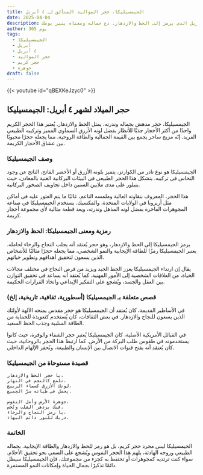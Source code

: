 ```yaml
---
title: الجيمسيليكا، حجر المواليد المتألق لـ ٤ أبريل
date: 2025-04-04
description: اشعر بأهمية الجيمسيليكا، حجر المواليد لـ ٤ أبريل الذي يرمز إلى الحظ والازدهار. دع جماله ومعناه ينير يومك.
author: 365 يوم
tags:
  - الجيمسيليكا
  - أبريل
  - ٤ أبريل
  - حجر المواليد
  - حجر كريم
  - جوهرة
draft: false
---
```


{{< youtube id="qBEXKeJzyc0" >}}

## حجر الميلاد لشهر ٤ أبريل: الجيمسيليكا

الجيمسيليكا، حجر مدهش بجماله وندرته، يمثل الحظ والازدهار. يُعتبر هذا الحجر الكريم واحدًا من أكثر الأحجار جذبًا للأنظار بفضل لونه الأزرق السماوي المميز وتركيبه الطبيعي الفريد. إنّه مزيج ساحر يجمع بين القيمة الجمالية والطاقة الروحية، مما يجعله حجرًا محبوبًا بين عشاق الأحجار الكريمة.

### وصف الجيمسيليكا

الجيمسيليكا هو نوع نادر من الكوارتز، يتميز بلونه الأزرق أو الأخضر الفاتح، الناتج عن وجود النحاس في تركيبه. يتشكل هذا الحجر الطبيعي في البيئات البركانية الغنية بالمعادن، حيث يتبلور على مدى ملايين السنين داخل تجاويف الصخور البركانية.

هذا الحجر، المعروف بنقاوته العالية وملمسه الناعم، غالبًا ما يتم العثور عليه في أماكن مثل أريزونا في الولايات المتحدة، والمكسيك. يستخدم الجيمسيليكا في صناعة المجوهرات الفاخرة بفضل لونه المذهل وندرته، ويعد قطعة مثالية لأي مجموعة أحجار كريمة.

### رمزية ومعنى الجيمسيليكا: الحظ والازدهار

يرمز الجيمسيليكا إلى الحظ والازدهار، وهو حجر يُعتقد أنه يجلب النجاح والرخاء لحامله. يعتبر الجيمسيليكا رمزًا للطاقة الإيجابية والنمو الشخصي، مما يجعله حجرًا مثاليًا للأشخاص الذين يسعون لتحقيق أهدافهم وتطوير حياتهم.

يقال إن ارتداء الجيمسيليكا يعزز الحظ الجيد ويزيد من فرص النجاح في مختلف مجالات الحياة، من العلاقات الشخصية إلى الأمور المهنية. كما يُعتقد أنه يساعد في تحقيق التوازن بين العقل والجسد، ويُشجع على التفكير الإبداعي واتخاذ القرارات الحكيمة.

### قصص متعلقة بـ الجيمسيليكا (أسطورية، ثقافية، تاريخية، إلخ)

في الأساطير القديمة، كان يُعتقد أن الجيمسيليكا هو حجر مقدس يمنحه الآلهة لأولئك الذين يسعون للنجاح والازدهار. في بعض الثقافات، كان يُستخدم كتعويذة للحماية من الطاقة السلبية وجذب الحظ السعيد.

في القبائل الأمريكية الأصلية، كان الجيمسيليكا يُعتبر حجر الشفاء والوفرة، حيث كانوا يستخدمونه في طقوس طلب البركة من الأرض. كما ارتبط هذا الحجر بالروحانية، حيث كان يُعتقد أنه يفتح قنوات الاتصال بين الإنسان والطبيعة، ويُحفز الإلهام الداخلي.

### قصيدة مستوحاة من الجيمسيليكا

```
يا حجر الحظ والازدهار،  
تلمع كالنجم في النهار.  
لونك الأزرق كسماء الربيع،  
يحمل في طياته سرّ الجميع.

جوهرة الأرض وأمل النفوس،  
فيك يزدهر القلب ويُحس.  
يا رمز النجاح والرخاء،  
دربك للنور دائم البهاء.
```

### الخاتمة

الجيمسيليكا ليس مجرد حجر كريم، بل هو رمز للحظ والازدهار والطاقة الإيجابية. بجماله الطبيعي وروحه الهادئة، يلهم هذا الحجر النفوس ويُشجع على السعي نحو تحقيق الأحلام. سواء كنت ترتديه كمجوهرات أو تحتفظ به كجزء من مجموعتك، فإن الجيمسيليكا سيظل دائمًا تذكيرًا بجمال الحياة وإمكانات النمو المستمرة.